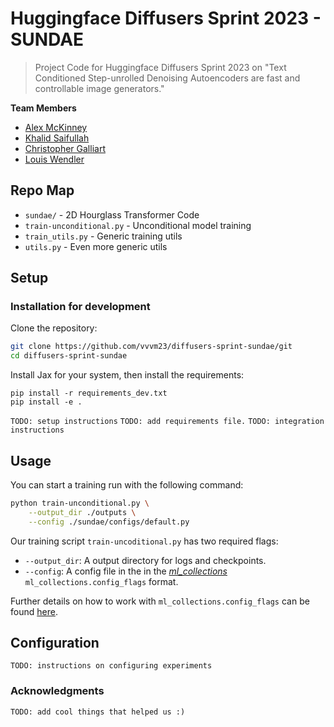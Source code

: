 # Huggingface Diffusers Sprint 2023 - SUNDAE
> Project Code for Huggingface Diffusers Sprint 2023 on "Text Conditioned Step-unrolled Denoising Autoencoders are fast and controllable image generators."

**Team Members**
- [Alex McKinney](https://github.com/vvvm23)
- [Khalid Saifullah](https://github.com/khalidsaifullaah)
- [Christopher Galliart](https://github.com/HatmanStack)
- [Louis Wendler](https://github.com/1ucky40nc3)

## Repo Map
- `sundae/` - 2D Hourglass Transformer Code 
- `train-unconditional.py` - Unconditional model training
- `train_utils.py` - Generic training utils
- `utils.py` - Even more generic utils

## Setup
### Installation for development
Clone the repository:
```bash
git clone https://github.com/vvvm23/diffusers-sprint-sundae/git
cd diffusers-sprint-sundae
```
Install Jax for your system, then install the requirements:
```
pip install -r requirements_dev.txt
pip install -e .
```

`TODO: setup instructions`
`TODO: add requirements file.`
`TODO: integration instructions`

## Usage
You can start a training run with the following command:
```bash
python train-unconditional.py \
    --output_dir ./outputs \
    --config ./sundae/configs/default.py
```
Our training script `train-uncoditional.py` has two required flags:
- `--output_dir`: A output directory for logs and checkpoints.
- `--config`: A config file in the in the [*ml_collections*](https://github.com/google/ml_collections) `ml_collections.config_flags` format.

Further details on how to work with `ml_collections.config_flags` can be found [here](https://github.com/google/ml_collections#:~:text=config_dict_initialization.py.-,Config%20Flags,-This%20library%20adds).


## Configuration
`TODO: instructions on configuring experiments`

### Acknowledgments
`TODO: add cool things that helped us :)`
